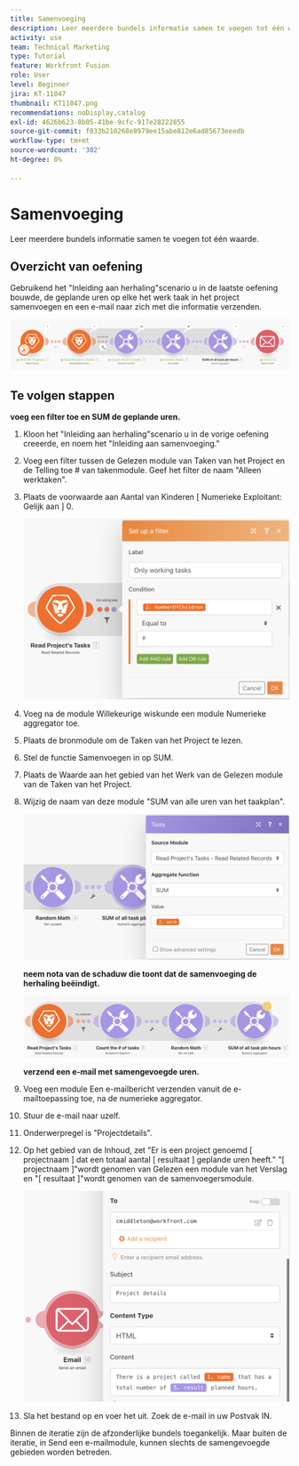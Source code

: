 ```yaml
---
title: Samenvoeging
description: Leer meerdere bundels informatie samen te voegen tot één waarde.
activity: use
team: Technical Marketing
type: Tutorial
feature: Workfront Fusion
role: User
level: Beginner
jira: KT-11047
thumbnail: KT11047.png
recommendations: noDisplay,catalog
exl-id: 4626b623-8b05-41be-9cfc-917e28222855
source-git-commit: f033b210268e8979ee15abe812e6ad85673eeedb
workflow-type: tm+mt
source-wordcount: '302'
ht-degree: 0%

---
```


# Samenvoeging

Leer meerdere bundels informatie samen te voegen tot één waarde.

## Overzicht van oefening

Gebruikend het &quot;Inleiding aan herhaling&quot;scenario u in de laatste oefening bouwde, de geplande uren op elke het werk taak in het project samenvoegen en een e-mail naar zich met die informatie verzenden.

![ Beeld van de Samenvoeging 1 ](../12-exercises/assets/aggregation-walkthrough-1.png)

## Te volgen stappen

**voeg een filter toe en SUM de geplande uren.**

1. Kloon het &quot;Inleiding aan herhaling&quot;scenario u in de vorige oefening creeerde, en noem het &quot;Inleiding aan samenvoeging.&quot;
1. Voeg een filter tussen de Gelezen module van Taken van het Project en de Telling toe # van takenmodule. Geef het filter de naam &quot;Alleen werktaken&quot;.
1. Plaats de voorwaarde aan Aantal van Kinderen [ Numerieke Exploitant: Gelijk aan ] 0.

   ![ Beeld van de Samenvoeging 2 ](../12-exercises/assets/aggregation-walkthrough-2.png)

1. Voeg na de module Willekeurige wiskunde een module Numerieke aggregator toe.
1. Plaats de bronmodule om de Taken van het Project te lezen.
1. Stel de functie Samenvoegen in op SUM.
1. Plaats de Waarde aan het gebied van het Werk van de Gelezen module van de Taken van het Project.
1. Wijzig de naam van deze module &quot;SUM van alle uren van het taakplan&quot;.

   ![ Beeld 3 van de Samenvoeging ](../12-exercises/assets/aggregation-walkthrough-3.png)

   **neem nota van de schaduw die toont dat de samenvoeging de herhaling beëindigt.**

   ![ Beeld van de Samenvoeging 4 ](../12-exercises/assets/aggregation-walkthrough-4.png)

   **verzend een e-mail met samengevoegde uren.**

1. Voeg een module Een e-mailbericht verzenden vanuit de e-mailtoepassing toe, na de numerieke aggregator.
1. Stuur de e-mail naar uzelf.
1. Onderwerpregel is &quot;Projectdetails&quot;.
1. Op het gebied van de Inhoud, zet &quot;Er is een project genoemd [ projectnaam ] dat een totaal aantal [ resultaat ] geplande uren heeft.&quot; &quot;[ projectnaam ]&quot;wordt genomen van Gelezen een module van het Verslag en &quot;[ resultaat ]&quot;wordt genomen van de samenvoegersmodule.

   ![ Beeld van de Samenvoeging 5 ](../12-exercises/assets/aggregation-walkthrough-5.png)

1. Sla het bestand op en voer het uit. Zoek de e-mail in uw Postvak IN.

Binnen de iteratie zijn de afzonderlijke bundels toegankelijk. Maar buiten de iteratie, in Send een e-mailmodule, kunnen slechts de samengevoegde gebieden worden betreden.
